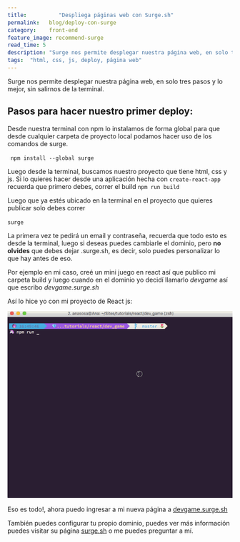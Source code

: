 ```yaml
---
title:  		"Despliega páginas web con Surge.sh"
permalink: 	 blog/deploy-con-surge
category:    front-end
feature_image: recommend-surge
read_time: 5
description: "Surge nos permite desplegar nuestra página web, en solo tres pasos y lo mejor, sin salirnos de la terminal. Aquí te enseñaré como hacerlo"
tags:  "html, css, js, deploy, página web"
---
```


Surge nos permite desplegar nuestra página web, en solo tres pasos y lo mejor, sin salirnos de la terminal.

## Pasos para hacer nuestro primer deploy:
Desde nuestra terminal con npm lo instalamos de forma global para que desde cualquier carpeta de proyecto local podamos hacer uso de los comandos de surge.

` npm install --global surge`

Luego desde la terminal, buscamos nuestro proyecto que tiene html, css y js. Si lo quieres hacer desde una aplicación hecha con `create-react-app` recuerda que primero debes, correr el build `npm run build`

Luego que ya estés ubicado en la terminal en el proyecto que quieres publicar solo debes correr

`surge`

La primera vez te pedirá un email y contraseña, recuerda que todo esto es desde la terminal, luego si deseas puedes cambiarle el dominio, pero **no olvides** que debes dejar .surge.sh, es decir, solo puedes personalizar lo que hay antes de eso.

Por ejemplo en mi caso, creé un mini juego en react así que publico mi carpeta build y luego cuando en el dominio yo decidí llamarlo *devgame* así que escribo *devgame.surge.sh*

Así lo hice yo con mi proyecto de React js:

![react js deploy surge anamariasosa](/assets/img/posts/deploySurge.gif)

Eso es todo!, ahora puedo ingresar a mi nueva página a [devgame.surge.sh](http://devgame.surge.sh)


También puedes configurar tu propio dominio, puedes ver más información puedes visitar su página [surge.sh](https://surge.sh/) o me puedes preguntar a mí.
